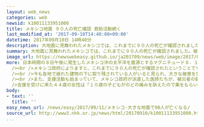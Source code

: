 ```yaml
---
layout: web_news
categories: web
newsid: k10011133951000
title: メキシコ地震 ９０人の死亡確認 救助活動続く
last_modified_at: '2017-09-10T14:40:00+09:00'
datetime: 2017年09月10日 14時40分
description: 大地震に見舞われたメキシコでは、これまでに９０人の死亡が確認されました。被災地では崩れた建物の下に取り残された人たちの救助活動や医療などの支援活動が続けられています。
summary: 大地震に見舞われたメキシコでは、これまでに９０人の死亡が確認されました。被災地では崩れた建物の下に取り残された人たちの救助活動や医療などの支援活動が続けられています。
image_url: https://newswebeasy.github.io/ja201709/news/web/image/2017/09/11/k10011133951000.jpg
more: 日本時間の８日午後に発生したメキシコ沖の太平洋を震源とするマグニチュード８．１の大地震では、メキシコ南部のオアハカ州やチアパス州を中心に、広い範囲で建物が崩れるなどの被害が出ています。<br
  /><br />メキシコ政府によりますと、これまでに９０人の死亡が確認されたということですが、地震の発生から丸２日がたっても被害の全容はまだ明らかになっていません。<br
  /><br />今も各地で崩れた建物の下に取り残されている人がいると見られ、大きな被害を受けたオアハカ州の都市フチタンでは、重機などを投入して懸命の救助活動が行われています。<br
  /><br />また、支援活動も始まっていて、メキシコ政府が派遣した医師たちが、被災者の健康状態を確認したり医薬品を提供したりしていました。<br /><br
  />支援を受けに来た４４歳の女性は「１０歳の子どもがのどの痛みを訴えたので薬をもらいに来ました。水や食料もなく、政府の支援をお願いしたい」と話していました。
body:
- text: ''
  title: ''
easy_news_url: /news/easy/2017/09/11/メキシコ-大きな地震で90人が亡くなる/
source_url: http://www3.nhk.or.jp/news/html/20170910/k10011133951000.html
...
```

